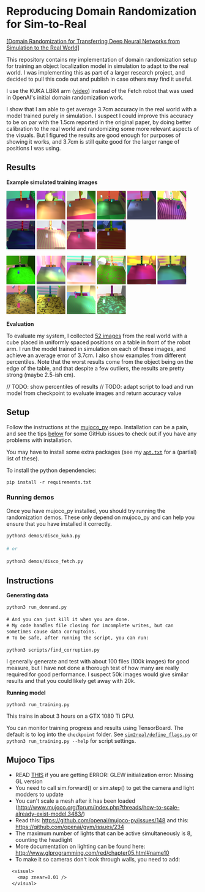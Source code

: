 # Reproducing Domain Randomization for Sim-to-Real
[[Domain Randomization for Transferring Deep Neural Networks from Simulation to the Real World]](https://arxiv.org/abs/1703.06907)



This repository contains my implementation of domain randomization setup
for training an object localization model in simulation to adapt to the real 
world.  I was implementing this as part of a larger research project, and decided
to pull this code out and publish in case others may find it useful.

I use the KUKA LBR4 arm ([video](https://youtu.be/wu7q5IZRJTA)) instead of the Fetch 
robot that was used in OpenAI's initial domain randomization work.  

I show that I am able to get average 3.7cm accuracy in the real world
with a model trained purely in simulation.  I suspect I could improve
this accuracy to be on par with the 1.5cm reported in the original paper, 
by doing better calibration to the real world and randomizing some more relevant 
aspects of the visuals.  But I figured the results are good enough for purposes
of showing it works, and 3.7cm is still quite good for the larger range
of positions I was using.


## Results

**Example simulated training images**

<img src='./data/example_sim/1.png' width="75"/> <img src='./data/example_sim/2.png' width="75"/>
<img src='./data/example_sim/3.png' width="75"/>
<img src='./data/example_sim/4.png' width="75"/>
<img src='./data/example_sim/5.png' width="75"/>
<img src='./data/example_sim/6.png' width="75"/>
<img src='./data/example_sim/7.png' width="75"/>
<img src='./data/example_sim/8.png' width="75"/>
<img src='./data/example_sim/9.png' width="75"/>
<img src='./data/example_sim/10.png' width="75"/>

<img src='./data/example_sim/11.png' width="75"/> <img src='./data/example_sim/12.png' width="75"/>
<img src='./data/example_sim/13.png' width="75"/>
<img src='./data/example_sim/14.png' width="75"/>
<img src='./data/example_sim/15.png' width="75"/>
<img src='./data/example_sim/16.png' width="75"/>
<img src='./data/example_sim/17.png' width="75"/>
<img src='./data/example_sim/18.png' width="75"/>
<img src='./data/example_sim/19.png' width="75"/>
<img src='./data/example_sim/20.png' width="75"/>


**Evaluation**

To evaluate my system, I collected [52 images](./data/real) from the real world
with a cube placed in uniformly spaced positions on a table in front of the
robot arm.  I run the model trained in simulation on each of these images, 
and achieve an average error of 3.7cm.  I also show examples from different
percentiles.  Note that the worst results come from the object being on
the edge of the table, and that despite a few outliers, the results are
pretty strong (maybe 2.5-ish cm).

// TODO: show percentiles of results
// TODO: adapt script to load and run model from checkpoint to evaluate images and return accuracy value

## Setup

Follow the instructions at the [mujoco\_py](https://github.com/openai/mujoco-py)
repo.  Installation can be a pain, and see the tips [below](#mujoco) for some GitHub
issues to check out if you have any problems with installation.

You may have to install some extra packages (see my [`apt.txt`](./apt.txt) for 
a (partial) list of these).  


To install the python dependencies:
```
pip install -r requirements.txt
```

### Running demos

Once you have mujoco\_py installed, you should try running the randomization demos.
These only depend on mujoco\_py and can help you ensure that you have installed
it correctly.

```python
python3 demos/disco_kuka.py

# or

python3 demos/disco_fetch.py
```



## Instructions

**Generating data**
```
python3 run_domrand.py

# And you can just kill it when you are done. 
# My code handles file closing for imcomplete writes, but can sometimes cause data corruptoins. 
# To be safe, after running the script, you can run:

python3 scripts/find_corruption.py
```
I generally generate and test with about 100 files (100k images) for good 
measure, but I have not done a thorough test of how many are really required
for good performance.  I suspect 50k images would give similar results and that
you could likely get away with 20k.


**Running model**

```
python3 run_training.py 
```

This trains in about 3 hours on a GTX 1080 Ti GPU.

You can monitor training progress and results using TensorBoard. The default
is to log into the `checkpoint` folder.  See [`sim2real/define_flags.py`](./sim2real/define_flags.py) or
`python3 run_training.py --help` for script settings.


<a name="mujoco"></a>

## Mujoco Tips
- READ [THIS](https://github.com/openai/mujoco-py/pull/145#issuecomment-356938564) if you are getting ERROR: GLEW initialization error: Missing GL version
- You need to call sim.forward() or sim.step() to get the camera and light modders to update
- You can't scale a mesh after it has been loaded (http://www.mujoco.org/forum/index.php?threads/how-to-scale-already-exist-model.3483/)
- Read this: https://github.com/openai/mujoco-py/issues/148 and this: https://github.com/openai/gym/issues/234
- The maximum number of lights that can be active simultaneously is 8, counting the headlight
- More documentation on lighting can be found here: http://www.glprogramming.com/red/chapter05.html#name10
- To make it so cameras don't look through walls, you need to add:

```
  <visual>
    <map znear=0.01 /> 
  </visual>
```

